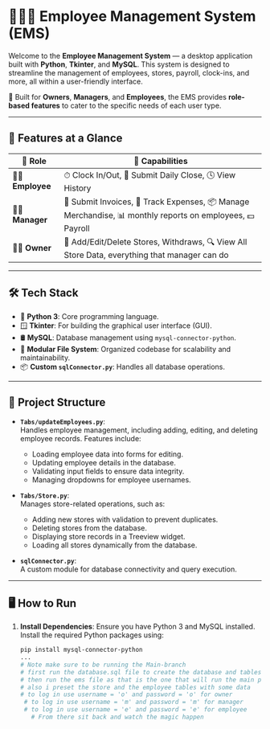 # 🧑‍💼✨ Employee Management System (EMS)

Welcome to the **Employee Management System** — a desktop application built with **Python**, **Tkinter**, and **MySQL**. This system is designed to streamline the management of employees, stores, payroll, clock-ins, and more, all within a user-friendly interface.

🎯 Built for **Owners**, **Managers**, and **Employees**, the EMS provides **role-based features** to cater to the specific needs of each user type.

---

## 🚀 Features at a Glance

| 👤 Role     | 🔧 Capabilities                                                                                           |
|------------|-----------------------------------------------------------------------------------------------------------|
| 🧑‍💼 **Employee** | ⏱ Clock In/Out, 🧾 Submit Daily Close, 🕓 View History                                                    |
| 🧑‍💼 **Manager** | 🧾 Submit Invoices, 💸 Track Expenses, 📦 Manage Merchandise, 📊 monthly reports on employees, 💵 Payroll |
| 🧑‍💼 **Owner**   | 🏪 Add/Edit/Delete Stores, Withdraws, 🔍 View All Store Data, everything that manager can do              |

---

## 🛠 Tech Stack

- 🐍 **Python 3**: Core programming language.
- 🪟 **Tkinter**: For building the graphical user interface (GUI).
- 🛢 **MySQL**: Database management using `mysql-connector-python`.
- 🧩 **Modular File System**: Organized codebase for scalability and maintainability.
- 📦 **Custom `sqlConnector.py`**: Handles all database operations.

---

## 📂 Project Structure

- **`Tabs/updateEmployees.py`**:  
  Handles employee management, including adding, editing, and deleting employee records. Features include:
  - Loading employee data into forms for editing.
  - Updating employee details in the database.
  - Validating input fields to ensure data integrity.
  - Managing dropdowns for employee usernames.

- **`Tabs/Store.py`**:  
  Manages store-related operations, such as:
  - Adding new stores with validation to prevent duplicates.
  - Deleting stores from the database.
  - Displaying store records in a Treeview widget.
  - Loading all stores dynamically from the database.

- **`sqlConnector.py`**:  
  A custom module for database connectivity and query execution.

---

## 🖥 How to Run

1. **Install Dependencies**:
   Ensure you have Python 3 and MySQL installed. Install the required Python packages using:
   ```bash
   pip install mysql-connector-python
   ...
   # Note make sure to be running the Main-branch
   # first run the database.sql file to create the database and tables
   # then run the ems file as that is the one that will run the main program
   # also i preset the store and the employee tables with some data
   # to log in use username = 'o' and password = 'o' for owner
    # to log in use username = 'm' and password = 'm' for manager
    # to log in use username = 'e' and password = 'e' for employee
      # From there sit back and watch the magic happen

   
